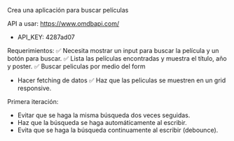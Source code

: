 
Crea una aplicación para buscar películas

API a usar:
https://www.omdbapi.com/
- API_KEY: 4287ad07

Requerimientos:
✅  Necesita mostrar un input para buscar la película y un botón para buscar.
✅  Lista las películas encontradas y muestra el título, año y poster.
✅ Buscar peliculas por medio del form
- Hacer fetching de datos
✅ Haz que las peliculas se muestren en un grid responsive.

Primera iteración:
- Evitar que se haga la misma búsqueda dos veces seguidas.
- Haz que la búsqueda se haga automáticamente al escribir.
- Evita que se haga la búsqueda continuamente al escribir (debounce).